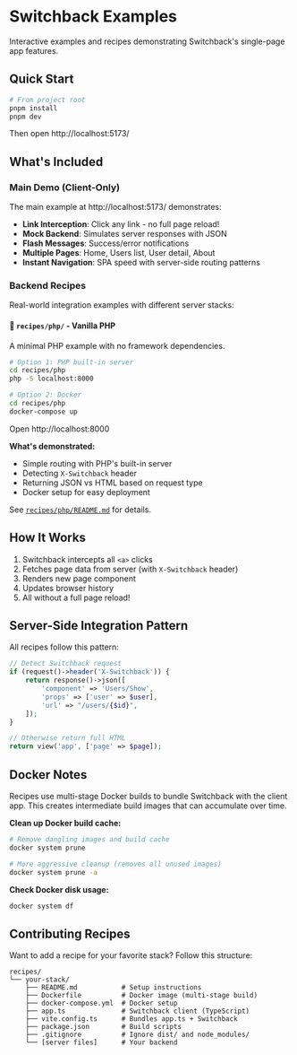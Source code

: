 # Switchback Examples

Interactive examples and recipes demonstrating Switchback's single-page app features.

## Quick Start

```bash
# From project root
pnpm install
pnpm dev
```

Then open http://localhost:5173/

## What's Included

### Main Demo (Client-Only)

The main example at http://localhost:5173/ demonstrates:

- **Link Interception**: Click any link - no full page reload!
- **Mock Backend**: Simulates server responses with JSON
- **Flash Messages**: Success/error notifications
- **Multiple Pages**: Home, Users list, User detail, About
- **Instant Navigation**: SPA speed with server-side routing patterns

### Backend Recipes

Real-world integration examples with different server stacks:

#### 📁 `recipes/php/` - Vanilla PHP

A minimal PHP example with no framework dependencies.

```bash
# Option 1: PHP built-in server
cd recipes/php
php -S localhost:8000

# Option 2: Docker
cd recipes/php
docker-compose up
```

Open http://localhost:8000

**What's demonstrated:**
- Simple routing with PHP's built-in server
- Detecting `X-Switchback` header
- Returning JSON vs HTML based on request type
- Docker setup for easy deployment

See [`recipes/php/README.md`](recipes/php/README.md) for details.

## How It Works

1. Switchback intercepts all `<a>` clicks
2. Fetches page data from server (with `X-Switchback` header)
3. Renders new page component
4. Updates browser history
5. All without a full page reload!

## Server-Side Integration Pattern

All recipes follow this pattern:

```php
// Detect Switchback request
if (request()->header('X-Switchback')) {
    return response()->json([
        'component' => 'Users/Show',
        'props' => ['user' => $user],
        'url' => "/users/{$id}",
    ]);
}

// Otherwise return full HTML
return view('app', ['page' => $page]);
```

## Docker Notes

Recipes use multi-stage Docker builds to bundle Switchback with the client app. This creates intermediate build images that can accumulate over time.

**Clean up Docker build cache:**
```bash
# Remove dangling images and build cache
docker system prune

# More aggressive cleanup (removes all unused images)
docker system prune -a
```

**Check Docker disk usage:**
```bash
docker system df
```

## Contributing Recipes

Want to add a recipe for your favorite stack? Follow this structure:

```
recipes/
└── your-stack/
    ├── README.md           # Setup instructions
    ├── Dockerfile          # Docker image (multi-stage build)
    ├── docker-compose.yml  # Docker setup
    ├── app.ts              # Switchback client (TypeScript)
    ├── vite.config.ts      # Bundles app.ts + Switchback
    ├── package.json        # Build scripts
    ├── .gitignore          # Ignore dist/ and node_modules/
    └── [server files]      # Your backend
```
